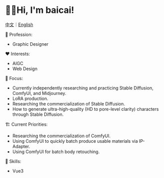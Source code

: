 # 👋🏻Hi, I'm baicai!

[中文](./chinese)｜[English](./English)

💼 Profession:

- Graphic Designer

❤️ Interests:

- AIGC
- Web Design

🤖 Focus:

- Currently independently researching and practicing Stable Diffusion, ComfyUI, and Midjourney.
- LoRA production.
- Researching the commercialization of Stable Diffusion.
- How to generate ultra-high-quality (HD to pore-level clarity) characters through Stable Diffusion.

🏗️ Current Priorities:

- Researching the commercialization of ComfyUI.
- Using ComfyUI to quickly batch produce usable materials via IP-Adapter.
- Using ComfyUI for batch body retouching.

🌟 Skills:

- Vue3